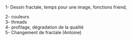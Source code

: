 1- Dessin fractale, temps pour une image, fonctions friend,                                                                               

2- couleurs                                                                                                                                 
3- threads                                                                                                                                                            
4- profilage, dégradation de la qualité                                                                                                                               
5- Changement de fractale (Antoine)


